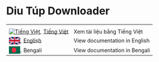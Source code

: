 # Diu Túp Downloader

<table>
  <tr>
    <th></th>
    <th></th>
  </tr>
  <tr>
    <td>
    <a href="src/docs/locale/vi/README.vi.md">
        <img src="src/assets/images/Vietnam_Flag.svg" alt="Tiếng Việt" width="30" height="20" style="vertical-align: middle;">
        <span style="margin-left: 5px; vertical-align: middle;">Tiếng Việt</span>
    </a>
</td>
    <td>Xem tài liệu bằng Tiếng Việt</td>
  </tr>
  <tr>
    <td>
    <a href="src/docs/locale/en/README.en.md">
        <img src="src/assets/images/United_Kingdom_Flag.svg" alt="English" width="30" height="20" style="vertical-align: middle;">
        <span style="margin-left: 5px; vertical-align: middle;">English</span>
    </a>
</td>
    <td>View documentation in English</td>
  </tr>
  <tr>
    <td>
    <a href="src/docs/locale/bn/README.bn.md">
        <img src="src/assets/images/Bangladesh_Flag.svg" alt="Bengali" width="30" height="20" style="vertical-align: middle;">
        <span style="margin-left: 5px; vertical-align: middle;">Bengali</span>
    </a>
</td>
    <td>View documentation in Bengali</td>
  </tr>
</table>
